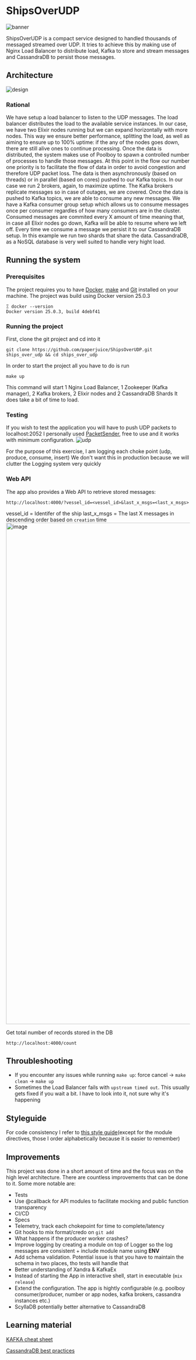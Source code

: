 # ShipsOverUDP
![banner](https://4kwallpapers.com/images/walls/thumbs_3t/9460.jpg)

ShipsOverUDP is a compact service designed to handled thousands of messaged streamed over UDP. It tries to achieve this by making use of Nginx Load Balancer to distribute load, Kafka to store and stream messages and CassandraDB to persist those messages.

## Architecture
![design](https://github.com/paperjuice/ShipsOverUDP/assets/15971255/1be93cc2-2d0f-4c37-b273-5f64409cb3f2)

### Rational
We have setup a load balancer to listen to the UDP messages. The load balancer distributes the load to the available service instances. In our case, we have two Elixir nodes running but we can expand horizontally with more nodes. This way we ensure better performance, splitting the load, as well as aiming to ensure up to 100% uptime: if the any of the nodes goes down, there are still alive ones to continue processing.
Once the data is distributed, the system makes use of Poolboy to spawn a controlled number of processes to handle those messages. At this point in the flow our number one priority is to facilitate the flow of data in order to avoid congestion and therefore UDP packet loss.
The data is then asynchronously (based on threads) or in parallel (based on cores) pushed to our Kafka topics. In our case we run 2 brokers, again, to maximize uptime. The Kafka brokers replicate messages so in case of outages, we are covered.
Once the data is pushed to Kafka topics, we are able to consume any new messages. We have a Kafka consumer group setup which allows us to consume messages once per consumer regardles of how many consumers are in the cluster.
Consumed messages are commited every X amount of time meaning that, in case all Elixir nodes go down, Kafka will be able to resume where we left off.
Every time we consume a message we persist it to our CassandraDB setup. In this example we run two shards that share the data. CassandraDB, as a NoSQL database is very well suited to handle very hight load.

## Running the system
### Prerequisites
The project requires you to have [Docker](https://www.docker.com/), [make](https://en.wikipedia.org/wiki/Make_(software)) and [Git](https://git-scm.com/book/en/v2/Getting-Started-The-Command-Line) installed on your machine.
The project was build using Docker version 25.0.3
```
Ξ docker --version
Docker version 25.0.3, build 4debf41
```

### Running the project
First, clone the git project and cd into it
```
git clone https://github.com/paperjuice/ShipsOverUDP.git ships_over_udp && cd ships_over_udp
```

In order to start the project all you have to do is run
```
make up
```
This command will start 1 Nginx Load Balancer, 1 Zookeeper (Kafka manager), 2 Kafka brokers, 2 Elixir nodes and 2 CassandraDB Shards
It does take a bit of time to load.

### Testing
If you wish to test the application you will have to push UDP packets to localhost:2052
I personally used [PacketSender](https://packetsender.com/), free to use and it works with minimum configuration.
![udp](https://github.com/paperjuice/ShipsOverUDP/assets/15971255/baf79aa2-7221-4b9f-bcce-a69f5a4a400e)

For the purpose of this exercise, I am logging each choke point (udp, produce, consume, insert)
We don't want this in production because we will clutter the Logging system very quickly

### Web API
The app also provides a Web API to retrieve stored messages:
```
http://localhost:4000/?vessel_id=<vessel_id>&last_x_msgs=<last_x_msgs>
```
vessel_id = Identifer of the ship
last_x_msgs = The last X messages in descending order based on `creation` time
<img width="1371" alt="image" src="https://github.com/paperjuice/ShipsOverUDP/assets/15971255/d3eba8b4-67d0-4fe8-9e67-c98bcb82e362">


Get total number of records stored in the DB
```
http://localhost:4000/count
```

## Throubleshooting
- If you encounter any issues while running `make up`: force cancel -> `make clean` -> `make up`
- Sometimes the Load Balancer fails with `upstream timed out`. This usually gets fixed if you wait a bit. I have to look into it, not sure why it's happening

## Styleguide
For code consistency I refer to [this style guide](https://github.com/christopheradams/elixir_style_guide)(except for the module directives, those I order alphabetically because it is easier to remember)

## Improvements
This project was done in a short amount of time and the focus was on the high level architecture. There are countless improvements that can be done to it. Some more notable are:
- Tests
- Use @callback for API modules to facilitate mocking and public function transparency
- CI/CD
- Specs
- Telemetry, track each chokepoint for time to complete/latency
- Git hooks to mix format/credo on `git add`
- What happens if the producer worker crashes?
- Improve logging by creating a module on top of Logger so the log messages are consistent + include module name using __ENV__
- Add schema validation. Potential issue is that you have to maintain the schema in two places, tho tests will handle that
- Better understanding of Xandra & KafkaEx
- Instead of starting the App in interactive shell, start in executable (`mix release`)
- Extend the configuration. The app is hightly configurable (e.g. poolboy consumer/producer, number or app nodes, kafka brokers, cassandra instances etc.)
- ScyllaDB potentially better alternative to CassandraDB

## Learning material
[KAFKA cheat sheet](https://medium.com/@TimvanBaarsen/apache-kafka-cli-commands-cheat-sheet-a6f06eac01b)

[CassandraDB best practices](https://www.heatware.net/cassandra/cassandra-data-model-best-practices/)
